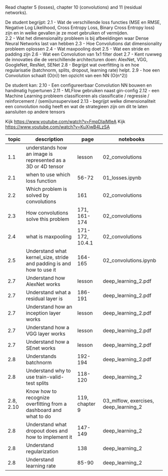 Read chapter 5 (losses), chapter 10 (convolutions) and 11 (residual networks).

De student begrijpt:
2.1 - Wat de verschillende loss functies (MSE en RMSE, Negative Log Likelihood, Cross Entropy Loss, Binary Cross Entropy loss) zijn en in welke gevallen je ze moet gebruiken of vermijden.  
2.2 - Wat het dimensionality probleem is bij afbeeldingen waar Dense Neural Networks last van hebben
2.3 - Hoe Convolutions dat dimensionality probleem oplossen
2.4 - Wat maxpooling doet
2.5 - Wat een stride en padding zijn
2.6 - Wat een Convolution van 1x1 filter doet
2.7 - Kent ruwweg de innovaties die de verschillende architecturen doen: AlexNet, VGG, GoogleNet, ResNet, SENet
2.8 - Begrijpt wat overfitting is en hoe regularisatie (batchnorm, splits, dropout, learning rate) helpt.
2.9 - hoe een Convolution schaalt (O(n)) ten opzicht van een NN (O(n^2))

De student kan:
2.10 - Een configureerbaar Convolution NN bouwen en handmatig hypertunen
2.11 - MLFlow gebruiken naast gin-config
2.12 - een Machine Learning probleem classificeren als classificatie / regressie / reinforcement / (semi)unsupervised
2.13 - begrijpt welke dimensionaliteit een convolution nodig heeft en wat de strategieen zijn om dit te laten aansluiten op andere tensors

Kijk https://www.youtube.com/watch?v=FmpDIaiMIeA
Kijk https://www.youtube.com/watch?v=KuXjwB4LzSA


|       topic | description                                                           |            page | notebooks                             |
| ----------- | --------------------------------------------------------------------- |   ------------- | -------------                         |
|         1.1 | understands how an image is represented as a 3D or 4D tensor          | lesson          | 02_convolutions                       |
|         2.1 | when to use which loss function                                       |           56-72 | 01_losses.ipynb                       |
|         2.2 | Which problem is solved by convolutions                               |             161 | 02_convolutions                       |
|         2.3 | How convolutions solve this problem                                   |    171, 161-174 | 02_convolutions                       |
|         2.4 | what is maxpooling                                                    | 171-172, 10.4.1 | 02_convolutions                       |
|         2.5 | Understand what kernel_size, stride and padding is and how to use it  |         164-165 | 02_convolutions.ipynb                 |
|         2.7 | Understand how AlexNet works                                          | lesson          | deep_learning_2.pdf                   |
|         2.7 | Understand what a residual layer is                                   |         186-191 | deep_learning_2.pdf                   |
|         2.7 | Understand how an inception layer works                               | lesson          | deep_learning_2.pdf                   |
|         2.7 | Understand how a VGG layer works                                      | lesson          | deep_learning_2.pdf                   |
|         2.7 | Understand how a SEnet works                                          | lesson          | deep_learning_2.pdf                   |
|         2.8 | Understands batchnorm                                                 |         192-194 | deep_learning_2.pdf                   |
|         2.8 | Understand why to use train-valid-test splits                         |         118-120 | deep_learning_2                       |
|   2.8, 2.10 | Know how to recognize overfitting from a dashboard and what to do     |  119, chapter 9 | 03_mlflow, exercises, deep_learning_2 |
|         2.8 | Understand what dropout does and how to implement it                  |         147-149 | deep_learning_2                       |
|         2.8 | Understand regularization                                             |             138 | deep_learning_2                       |
|         2.8 | Understand learning rate                                              |           85-90 | deep_learning_2                       |
